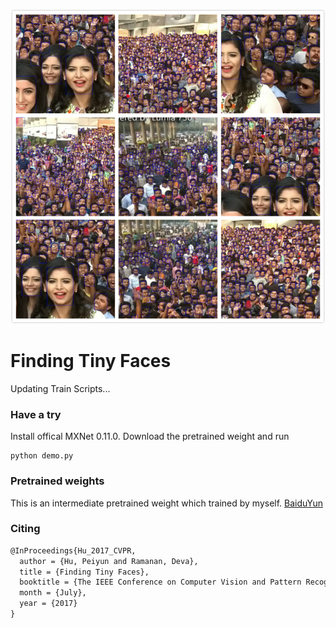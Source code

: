 ![Demo result](demo/demo.jpg)

# Finding Tiny Faces

Updating Train Scripts...

### Have a try

Install offical MXNet 0.11.0. Download the pretrained weight and run

```
python demo.py
```

### Pretrained weights

This is an intermediate pretrained weight which trained by myself. [BaiduYun](https://pan.baidu.com/s/1pLHXE1l)

### Citing

```latex
@InProceedings{Hu_2017_CVPR,
  author = {Hu, Peiyun and Ramanan, Deva},
  title = {Finding Tiny Faces},
  booktitle = {The IEEE Conference on Computer Vision and Pattern Recognition (CVPR)},
  month = {July},
  year = {2017}
}
```

